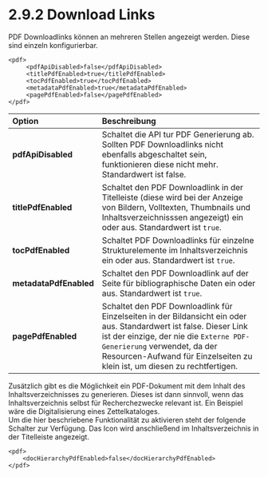 # 2.9.2 Download Links

PDF Downloadlinks können an mehreren Stellen angezeigt werden. Diese sind einzeln konfigurierbar.

```markup
<pdf>
     <pdfApiDisabled>false</pdfApiDisabled>
     <titlePdfEnabled>true</titlePdfEnabled>
     <tocPdfEnabled>true</tocPdfEnabled>
     <metadataPdfEnabled>true</metadataPdfEnabled>
     <pagePdfEnabled>false</pagePdfEnabled>
</pdf>
```

| **Option** | Beschreibung |
| :--- | :--- |
| **pdfApiDisabled** | Schaltet die API tur PDF Generierung ab. Sollten PDF Downloadlinks nicht ebenfalls abgeschaltet sein, funktionieren diese nicht mehr. Standardwert ist false. |
| **titlePdfEnabled** | Schaltet den PDF Downloadlink in der Titelleiste \(diese wird bei der Anzeige von Bildern, Volltexten, Thumbnails und Inhaltsverzeichnisssen angezeigt\) ein oder aus. Standardwert ist `true`. |
| **tocPdfEnabled** | Schaltet PDF Downloadlinks für einzelne Strukturelemente im Inhaltsverzeichnis ein oder aus. Standardwert ist `true`.  |
| **metadataPdfEnabled** | Schaltet den PDF Downloadlink auf der Seite für bibliographische Daten ein oder aus. Standardwert ist `true`. |
| **pagePdfEnabled** | Schaltet den PDF Downloadlink für Einzelseiten in der Bildansicht ein oder aus. Standardwert ist false. Dieser Link ist der einzige, der nie die `Externe PDF-Generierung` verwendet, da der Resourcen-Aufwand für Einzelseiten zu klein ist, um diesen zu rechtfertigen.   |



Zusätzlich gibt es die Möglichkeit ein PDF-Dokument mit dem Inhalt des Inhaltsverzeichnisses zu generieren. Dieses ist dann sinnvoll, wenn das Inhaltsverzeichnis selbst für Recherchezwecke relevant ist. Ein Beispiel wäre die Digitalisierung eines Zettelkataloges.  
Um die hier beschriebene Funktionalität zu aktivieren steht der folgende Schalter zur Verfügung. Das Icon wird anschließend im Inhaltsverzeichnis in der Titelleiste angezeigt.

```markup
<pdf>
    <docHierarchyPdfEnabled>false</docHierarchyPdfEnabled>
</pdf>
```

